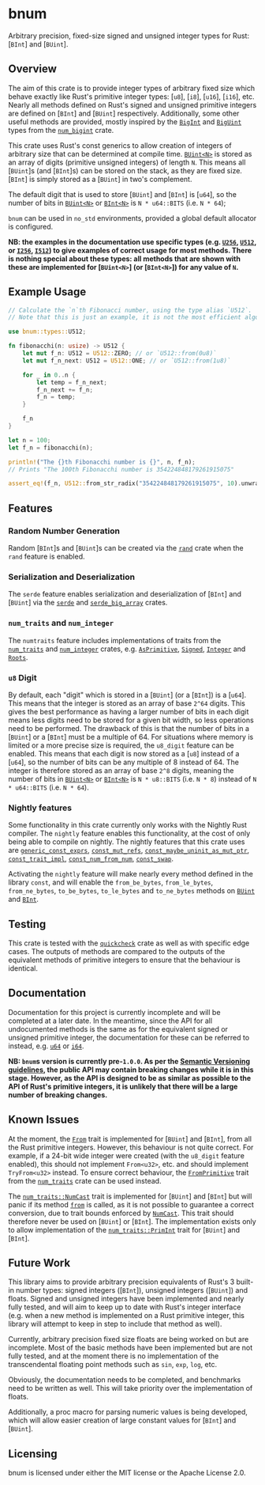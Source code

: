 # bnum

Arbitrary precision, fixed-size signed and unsigned integer types for Rust: [`BInt`] and [`BUint`].

## Overview

The aim of this crate is to provide integer types of arbitrary fixed size which behave exactly like Rust's primitive integer types: [`u8`], [`i8`], [`u16`], [`i16`], etc. Nearly all methods defined on Rust's signed and unsigned primitive integers are defined on [`BInt`] and [`BUint`] respectively. Additionally, some other useful methods are provided, mostly inspired by the [`BigInt`](https://docs.rs/num-bigint/latest/num_bigint/struct.BigInt.html) and [`BigUint`](https://docs.rs/num-bigint/latest/num_bigint/struct.BigUint.html) types from the [`num_bigint`](https://docs.rs/num-bigint/latest/num_bigint/index.html) crate.

This crate uses Rust's const generics to allow creation of integers of arbitrary size that can be determined at compile time. [`BUint<N>`](BUint) is stored as an array of digits (primitive unsigned integers) of length `N`. This means all [`BUint`]s (and [`BInt`]s) can be stored on the stack, as they are fixed size. [`BInt`] is simply stored as a [`BUint`] in two's complement.

The default digit that is used to store [`BUint`] and [`BInt`] is [`u64`], so the number of bits in [`BUint<N>`](BUint) or [`BInt<N>`](BInt) is `N * u64::BITS` (i.e. `N * 64`);

`bnum` can be used in `no_std` environments, provided a global default allocator is configured.

**NB: the examples in the documentation use specific types (e.g. [`U256`](types::U256), [`U512`](types::U512),  or [`I256`](types::I256), [`I512`](types::I512)) to give examples of correct usage for most methods. There is nothing special about these types: all methods that are shown with these are implemented for [`BUint<N>`] (or [`BInt<N>`]) for any value of `N`.**

## Example Usage

```rust
// Calculate the `n`th Fibonacci number, using the type alias `U512`.
// Note that this is just an example, it is not the most efficient algorithm to calculate Fibonacchi numbers!

use bnum::types::U512;

fn fibonacchi(n: usize) -> U512 {
	let mut f_n: U512 = U512::ZERO; // or `U512::from(0u8)`
	let mut f_n_next: U512 = U512::ONE; // or `U512::from(1u8)`

	for _ in 0..n {
		let temp = f_n_next;
		f_n_next += f_n;
		f_n = temp;
	}

	f_n
}

let n = 100;
let f_n = fibonacchi(n);

println!("The {}th Fibonacchi number is {}", n, f_n);
// Prints "The 100th Fibonacchi number is 354224848179261915075"

assert_eq!(f_n, U512::from_str_radix("354224848179261915075", 10).unwrap());
```

## Features

### Random Number Generation

Random [`BInt`]s and [`BUint`]s can be created via the [`rand`](https://docs.rs/rand/latest/rand/) crate when the `rand` feature is enabled.

### Serialization and Deserialization

The `serde` feature enables serialization and deserialization of [`BInt`] and [`BUint`] via the [`serde`](https://docs.rs/serde/latest/serde/) and [`serde_big_array`](https://docs.rs/serde-big-array/latest/serde_big_array/) crates.

### `num_traits` and `num_integer`

The `numtraits` feature includes implementations of traits from the [`num_traits`](https://docs.rs/num-traits/latest/num_traits/) and [`num_integer`](https://docs.rs/num-integer/latest/num_integer/) crates, e.g. [`AsPrimitive`](https://docs.rs/num-traits/latest/num_traits/cast/trait.AsPrimitive.html), [`Signed`](https://docs.rs/num-traits/latest/num_traits/sign/trait.Signed.html), [`Integer`](https://docs.rs/num-integer/latest/num_integer/trait.Integer.html) and [`Roots`](https://docs.rs/num-integer/latest/num_integer/trait.Roots.html).

### `u8` Digit

By default, each "digit" which is stored in a [`BUint`] (or a [`BInt`]) is a [`u64`]. This means that the integer is stored as an array of base `2^64` digits. This gives the best performance as having a larger number of bits in each digit means less digits need to be stored for a given bit width, so less operations need to be performed. The drawback of this is that the number of bits in a [`BUint`] or a [`BInt`] must be a multiple of 64. For situations where memory is limited or a more precise size is required, the `u8_digit` feature can be enabled. This means that each digit is now stored as a [`u8`] instead of a [`u64`], so the number of bits can be any multiple of 8 instead of 64. The integer is therefore stored as an array of base `2^8` digits, meaning the number of bits in [`BUint<N>`](BUint) or [`BInt<N>`](BInt) is `N * u8::BITS` (i.e. `N * 8`) instead of `N * u64::BITS` (i.e. `N * 64`).

### Nightly features

Some functionality in this crate currently only works with the Nightly Rust compiler. The `nightly` feature enables this functionality, at the cost of only being able to compile on nightly. The nightly features that this crate uses are [`generic_const_exprs`](https://github.com/rust-lang/rust/issues/76560), [`const_mut_refs`](https://github.com/rust-lang/rust/issues/57349), [`const_maybe_uninit_as_mut_ptr`](https://github.com/rust-lang/rust/issues/75251), [`const_trait_impl`](https://github.com/rust-lang/rust/issues/67792), [`const_num_from_num`](https://github.com/rust-lang/rust/issues/87852), [`const_swap`](https://github.com/rust-lang/rust/issues/83163).

Activating the `nightly` feature will make nearly every method defined in the library `const`, and will enable the `from_be_bytes`, `from_le_bytes`, `from_ne_bytes`, `to_be_bytes`, `to_le_bytes` and `to_ne_bytes` methods on [`BUint`](BUint::to_be_bytes) and [`BInt`](BInt::to_le_bytes).

## Testing

This crate is tested with the [`quickcheck`](https://docs.rs/quickcheck/latest/quickcheck/) crate as well as with specific edge cases. The outputs of methods are compared to the outputs of the equivalent methods of primitive integers to ensure that the behaviour is identical.

## Documentation

Documentation for this project is currently incomplete and will be completed at a later date. In the meantime, since the API for all undocumented methods is the same as for the equivalent signed or unsigned primitive integer, the documentation for these can be referred to instead, e.g. [`u64`](https://doc.rust-lang.org/std/primitive.u64.html) or [`i64`](https://doc.rust-lang.org/std/primitive.i64.html).

**NB: `bnum`s version is currently pre-`1.0.0`. As per the [Semantic Versioning guidelines](https://semver.org/#spec-item-4), the public API may contain breaking changes while it is in this stage. However, as the API is designed to be as similar as possible to the API of Rust's primitive integers, it is unlikely that there will be a large number of breaking changes.**

## Known Issues

At the moment, the [`From`](https://doc.rust-lang.org/core/convert/trait.From.html) trait is implemented for [`BUint`] and [`BInt`], from all the Rust primitive integers. However, this behaviour is not quite correct. For example, if a 24-bit wide integer were created (with the `u8_digit` feature enabled), this should not implement `From<u32>`, etc. and should implement `TryFrom<u32>` instead. To ensure correct behaviour, the [`FromPrimitive`](https://docs.rs/num-traits/latest/num_traits/cast/trait.FromPrimitive.html) trait from the [`num_traits`](https://docs.rs/num-traits/latest/num_traits/index.html) crate can be used instead.

The [`num_traits::NumCast`](https://docs.rs/num-traits/latest/num_traits/cast/trait.NumCast.html) trait is implemented for [`BUint`] and [`BInt`] but will panic if its method [`from`](https://docs.rs/num-traits/latest/num_traits/cast/trait.NumCast.html#tymethod.from) is called, as it is not possible to guarantee a correct conversion, due to trait bounds enforced by [`NumCast`](https://docs.rs/num-traits/latest/num_traits/cast/trait.NumCast.html). This trait should therefore never be used on [`BUint`] or [`BInt`]. The implementation exists only to allow implementation of the [`num_traits::PrimInt`](https://docs.rs/num-traits/latest/num_traits/int/trait.PrimInt.html) trait for [`BUint`] and [`BInt`].

## Future Work

This library aims to provide arbitrary precision equivalents of Rust's 3 built-in number types: signed integers ([`BInt`]), unsigned integers ([`BUint`]) and floats. Signed and unsigned integers have been implemented and nearly fully tested, and will aim to keep up to date with Rust's integer interface (e.g. when a new method is implemented on a Rust primitive integer, this library will attempt to keep in step to include that method as well).

Currently, arbitrary precision fixed size floats are being worked on but are incomplete. Most of the basic methods have been implemented but are not fully tested, and at the moment there is no implementation of the transcendental floating point methods such as `sin`, `exp`, `log`, etc.

Obviously, the documentation needs to be completed, and benchmarks need to be written as well. This will take priority over the implementation of floats.

Additionally, a proc macro for parsing numeric values is being developed, which will allow easier creation of large constant values for [`BInt`] and [`BUint`].

## Licensing

bnum is licensed under either the MIT license or the Apache License 2.0.